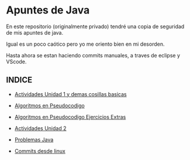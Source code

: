 # Apuntes de Java

En este repositorio (originalmente privado) tendré una copia de seguridad de mis apuntes de java.

Igual es un poco caótico pero yo me oriento bien en mi desorden.

Hasta ahora se estan haciendo commits manuales, a traves de eclipse y VScode.

## INDICE
- [Actividades Unidad 1 y demas cosillas basicas](https://github.com/abdell1999/apuntes_java/tree/master/ApuntesJava/src/basico)

- [Algoritmos en Pseudocodigo](https://github.com/abdell1999/apuntes_java/tree/master/ApuntesJava/src/bulcesDecision)

- [Algoritmos en Pseudocodigo Ejercicios Extras](https://github.com/abdell1999/apuntes_java/tree/master/ApuntesJava/src/pseudoExtra)

- [Actividades Unidad 2](https://github.com/abdell1999/apuntes_java/tree/master/ApuntesJava/src/ejerciciosUnidad02)

- [Problemas Java](https://github.com/abdell1999/apuntes_java/tree/master/Problemas%20Java)

- [Commits desde linux](https://github.com/abdell1999/apuntes_java/tree/master/consolaLinux)
